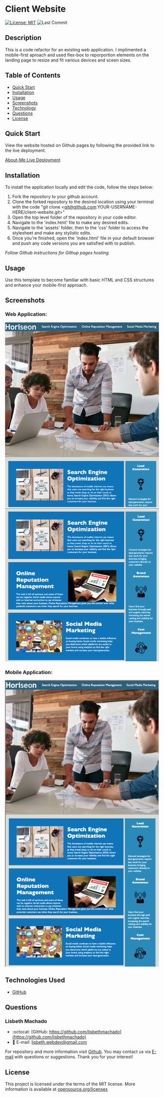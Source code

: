 # Client Website
[![License: MIT](https://img.shields.io/badge/License-MIT-yellow.svg)](https://opensource.org/licenses/MIT)
![Last Commit](https://img.shields.io/github/last-commit/lisbethmachado/client-website)

## Description
This is a code refactor for an existing web application. I implimented a mobile-first aproach and used flex-box to reporportion elements on the landing page to resize and fit various devices and sceen sizes. 

## Table of Contents    
* [Quick Start](#quick-start)
* [Installation](#Installation)
* [Usage](#usage)
* [Screenshots](#screenshots)
* [Technology](#technologies) 
* [Questions](#questions)  
* [License](#lisence)

## Quick Start
View the website hosted on Github pages by following the provided link to the live deployment.

[About-Me Live Deployment](https://lisbethmachado.github.io/client-website/)


## Installation
To install the application locally and edit the code, follow the steps below:
1. Fork the repository to your github account.
2. Clone the forked repository to the desired location using your terminal with the code "git clone <git@github.com:YOUR-USERNAME-HERE/client-website.git>"
3. Open the top level folder of the repository in your code editor.
4. Navigate to the 'index.html' file to make any desired edits.
5. Navigate to the 'assets' folder, then to the 'css' folder to access the stylesheet and make any stylistic edits.
6. Once you're finished, open the 'index.html' file in your default browser and push any code versions you are satisfied with to publish.

*Follow Github instructions for Githup pages hosting*

## Usage
Use this template to become familiar with basic HTML and CSS structures and enhance your mobile-first approach.
      
## Screenshots
### Web Application:
![WebApp1](./assets/web-app-top.png)
![WebApp2](./assets/web-app-bottom.png)

### Mobile Application:
![MobileApp](./assets/mobile-view.png)

## Technologies Used
* [GitHub](https://www.github.com/)

## Questions
### Lisbeth Machado
* :octocat: [GitHub: https://github.com/lisbethmachado](https://github.com/lisbethmachado)
* 📧 E-mail: lisbeth.webdev@gmail.com

For repository and more information visit [Github](http://www.github.com/lisbethmachado). You may contact us via [E-mail](mailto:lisbeth.webdev@gmail.com) with questions or suggestions. Thank you for your interest!

## License
<!-- Copyright 2020 - present Lisbeth Machado. -->
This project is licensed under the terms of the MIT license. 
More information is available at [opensource.org/licenses](https://opensource.org/licenses/MIT)
